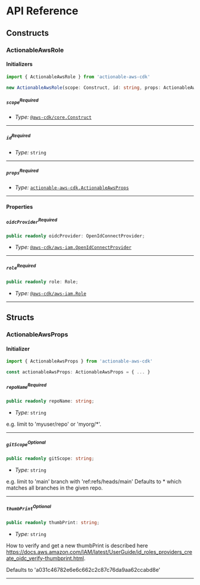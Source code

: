 # API Reference <a name="API Reference"></a>

## Constructs <a name="Constructs"></a>

### ActionableAwsRole <a name="actionable-aws-cdk.ActionableAwsRole"></a>

#### Initializers <a name="actionable-aws-cdk.ActionableAwsRole.Initializer"></a>

```typescript
import { ActionableAwsRole } from 'actionable-aws-cdk'

new ActionableAwsRole(scope: Construct, id: string, props: ActionableAwsProps)
```

##### `scope`<sup>Required</sup> <a name="actionable-aws-cdk.ActionableAwsRole.parameter.scope"></a>

- *Type:* [`@aws-cdk/core.Construct`](#@aws-cdk/core.Construct)

---

##### `id`<sup>Required</sup> <a name="actionable-aws-cdk.ActionableAwsRole.parameter.id"></a>

- *Type:* `string`

---

##### `props`<sup>Required</sup> <a name="actionable-aws-cdk.ActionableAwsRole.parameter.props"></a>

- *Type:* [`actionable-aws-cdk.ActionableAwsProps`](#actionable-aws-cdk.ActionableAwsProps)

---



#### Properties <a name="Properties"></a>

##### `oidcProvider`<sup>Required</sup> <a name="actionable-aws-cdk.ActionableAwsRole.property.oidcProvider"></a>

```typescript
public readonly oidcProvider: OpenIdConnectProvider;
```

- *Type:* [`@aws-cdk/aws-iam.OpenIdConnectProvider`](#@aws-cdk/aws-iam.OpenIdConnectProvider)

---

##### `role`<sup>Required</sup> <a name="actionable-aws-cdk.ActionableAwsRole.property.role"></a>

```typescript
public readonly role: Role;
```

- *Type:* [`@aws-cdk/aws-iam.Role`](#@aws-cdk/aws-iam.Role)

---


## Structs <a name="Structs"></a>

### ActionableAwsProps <a name="actionable-aws-cdk.ActionableAwsProps"></a>

#### Initializer <a name="[object Object].Initializer"></a>

```typescript
import { ActionableAwsProps } from 'actionable-aws-cdk'

const actionableAwsProps: ActionableAwsProps = { ... }
```

##### `repoName`<sup>Required</sup> <a name="actionable-aws-cdk.ActionableAwsProps.property.repoName"></a>

```typescript
public readonly repoName: string;
```

- *Type:* `string`

e.g. limit to 'myuser/repo' or 'myorg/*'.

---

##### `gitScope`<sup>Optional</sup> <a name="actionable-aws-cdk.ActionableAwsProps.property.gitScope"></a>

```typescript
public readonly gitScope: string;
```

- *Type:* `string`

e.g. limit to 'main' branch with 'ref:refs/heads/main' Defaults to * which matches all branches in the given repo.

---

##### `thumbPrint`<sup>Optional</sup> <a name="actionable-aws-cdk.ActionableAwsProps.property.thumbPrint"></a>

```typescript
public readonly thumbPrint: string;
```

- *Type:* `string`

How to verify and get a new thumbPrint is described here https://docs.aws.amazon.com/IAM/latest/UserGuide/id_roles_providers_create_oidc_verify-thumbprint.html.

Defaults to 'a031c46782e6e6c662c2c87c76da9aa62ccabd8e'

---



